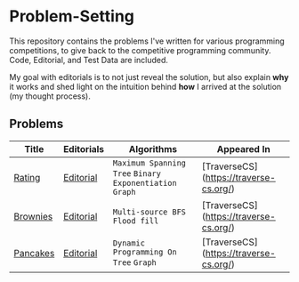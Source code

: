 # Problem-Setting
This repository contains the problems I've written for various programming competitions, to give back to the competitive programming community. Code, Editorial, and Test Data are included.

My goal with editorials is to not just reveal the solution, but also explain **why** it works and shed light on the intuition behind **how** I arrived at the solution (my thought process).


## Problems

| Title | Editorials | Algorithms | Appeared In |
| ----- | ---------- | ---------- | ----------- |
[Rating](./Rating/RatingEditorial.pdf) | [Editorial](./Rating/RatingEditorial.pdf) | `Maximum Spanning Tree` `Binary Exponentiation` `Graph` | [TraverseCS] (https://traverse-cs.org/) | 
[Brownies](./Brownies/BrowniesEditorial.pdf) | [Editorial](./Brownies/BrowniesEditorial.pdf) | `Multi-source BFS` `Flood fill`| [TraverseCS] (https://traverse-cs.org/) | 
[Pancakes](./Pancakes/PancakesEditorial.pdf) | [Editorial](./Pancakes/PancakesEditorial.pdf) | `Dynamic Programming On Tree` `Graph`| [TraverseCS] (https://traverse-cs.org/) | 